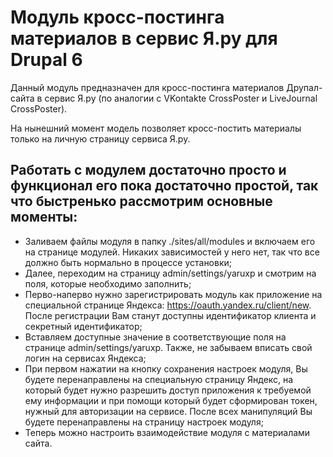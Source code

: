 Модуль кросс-постинга материалов в сервис Я.ру для Drupal 6
===========================================================

Данный модуль предназначен для кросс-постинга материалов Друпал-сайта в сервис Я.ру (по аналогии с VKontakte CrossPoster и LiveJournal CrossPoster).

На нынешний момент модель позволяет кросс-постить материалы только на личную страницу сервиса Я.ру.

Работать с модулем достаточно просто и функционал его пока достаточно простой, так что быстренько рассмотрим основные моменты:
------------------------------------------------------------------------------------------------------------------------------

* Заливаем файлы модуля в папку ./sites/all/modules и включаем его на странице модулей. Никаких зависимостей у него нет, так что все должно быть нормально в процессе установки;
* Далее, переходим на страницу admin/settings/yaruxp и смотрим на поля, которые необходимо заполнить;
* Перво-наперво нужно зарегистрировать модуль как приложение на специальной странице Яндекса: https://oauth.yandex.ru/client/new. После регистрации Вам станут доступны идентификатор клиента и секретный идентификатор;
* Вставляем доступные значение в соответствующие поля на странице admin/settings/yaruxp. Также, не забываем вписать свой логин на сервисах Яндекса;
* При первом нажатии на кнопку сохранения настроек модуля, Вы будете перенаправлены на специальную страницу Яндекс, на который будет нужно разрешить доступ приложения к требуемой ему информации и при помощи который будет сформирован токен, нужный для авторизации на сервисе. После всех манипуляций Вы будете перенаправлены на страницу настроек модуля;
* Теперь можно настроить взаимодействие модуля с материалами сайта.
